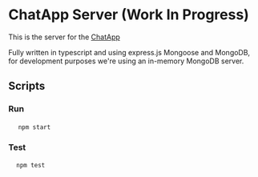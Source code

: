 # ChatApp Server (Work In Progress)

This is the server for the [ChatApp](https://www.github.com/omedkane/chatapp)

Fully written in typescript and using express.js Mongoose and MongoDB, for development purposes we're using an in-memory MongoDB server.

## Scripts

### Run

     `npm start`

### Test

    `npm test`


